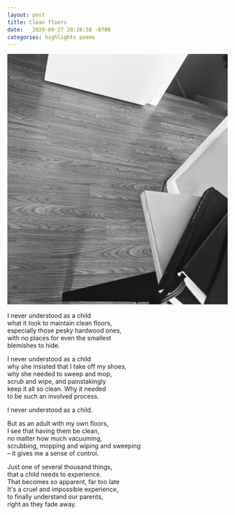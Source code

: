 ```yaml
---
layout: post
title: Clean floors
date:   2020-09-27 20:26:58 -0700
categories: highlights poems
---
```

![floor](https://raw.githubusercontent.com/svvchen/nervxious/gh-pages/assets/images/floor.jpg)

I never understood as a child  
what it took to maintain clean floors,  
especially those pesky hardwood ones,  
with no places for even the smallest  
blemishes to hide.  

I never understood as a child  
why she insisted that I take off my shoes,  
why she needed to sweep and mop,  
scrub and wipe, and painstakingly  
keep it all so clean. Why it needed  
to be such an involved process.  

I never understood as a child.  

But as an adult with my own floors,  
I see that having them be clean,  
no matter how much vacuuming,  
scrubbing, mopping and wiping and sweeping  
– it gives me a sense of control.  

Just one of several thousand things,  
that a child needs to experience.  
That becomes so apparent, far too late  
It's a cruel and impossible experience,  
to finally understand our parents,  
right as they fade away.  
